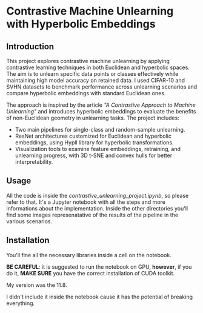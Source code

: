 # Contrastive Machine Unlearning with Hyperbolic Embeddings

## Introduction
This project explores contrastive machine unlearning by applying contrastive learning techniques in both Euclidean and hyperbolic spaces. The aim is to unlearn specific data points or classes effectively while maintaining high model accuracy on retained data. 
I used CIFAR-10 and SVHN datasets to benchmark performance across unlearning scenarios and compare hyperbolic embeddings with standard Euclidean ones.

The approach is inspired by the article *"A Contrastive Approach to Machine Unlearning"* and introduces hyperbolic embeddings to evaluate the benefits of non-Euclidean geometry in unlearning tasks. The project includes:

  - Two main pipelines for single-class and random-sample unlearning.
  - ResNet architectures customized for Euclidean and hyperbolic embeddings, using Hypll library for hyperbolic transformations.
  - Visualization tools to examine feature embeddings, retraining, and unlearning progress, with 3D t-SNE and convex hulls for better interpretability.

## Usage
All the code is inside the *contrastive_unlearning_project.ipynb*, so please refer to that. It's a Jupyter notebook with all the steps and more informations about the implementation.
Inside the other directories you'll find some images represenatative of the results of the pipeline in the various scenarios.

## Installation
You'll fine all the necessary libraries inside a cell on the notebook.

**BE CAREFUL**: it is suggested to run the notebook on GPU, **however**, if you do it, **MAKE SURE** you have the correct installation of CUDA toolkit. 

My version was the 11.8.

I didn't include it inside the notebook cause it has the potential of breaking everything.


